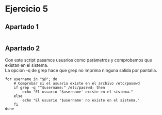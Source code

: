 # Ejercicio 5

## Apartado 1 

~~~

~~~

## Apartado 2
Con este script pasamos usuarios como parámetros y comprobamos que existan en el sistema.  
La opción -q de grep hace que grep no imprima ninguna salida por pantalla.
~~~
for username in "$@"; do
    # Comprobar si el usuario existe en el archivo /etc/passwd
    if grep -q "^$username:" /etc/passwd; then
        echo "El usuario '$username' existe en el sistema."
    else
        echo "El usuario '$username' no existe en el sistema."
    fi
done
~~~

